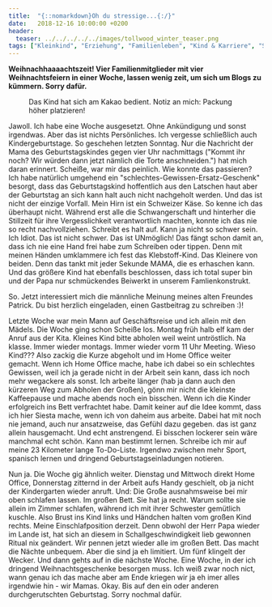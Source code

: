 ```yaml
---
title:  "{::nomarkdown}Oh du stressige...{:/}"
date:   2018-12-16 10:00:00 +0200
header:
  teaser: ../../../../../images/tollwood_winter_teaser.png
tags: ["Kleinkind", "Erziehung", "Familienleben", "Kind & Karriere", "Stillen"]
---
```


**Weihnachhaaaachtszeit! Vier Familienmitglieder mit vier Weihnachtsfeiern in einer Woche, lassen wenig zeit, um sich um Blogs zu kümmern. Sorry dafür.**

<figure>
  <img src="../../../../../images/tollwood_winter.png" alt="">
  <figcaption>Das Kind hat sich am Kakao bedient. Notiz an mich: Packung höher platzieren!</figcaption>
</figure>

Jawoll. Ich habe eine Woche ausgesetzt. Ohne Ankündigung und sonst irgendwas. Aber das ist nichts Persönliches. Ich vergesse schließlich auch Kindergeburtstage. So geschehen letzten Sonntag. Nur die Nachricht der Mama des Geburtstagskindes gegen vier Uhr nachmittags ("Kommt ihr noch? Wir würden dann jetzt nämlich die Torte anschneiden.") hat mich daran erinnert. Scheiße, war mir das peinlich. Wie konnte das passieren? Ich habe natürlich umgehend ein "schlechtes-Gewissen-Ersatz-Geschenk" besorgt, dass das Geburtstagskind hoffentlich aus den Latschen haut aber der Geburtstag an sich kann halt auch nicht nachgeholt werden. Und das ist nicht der einzige Vorfall. Mein Hirn ist ein Schweizer Käse. So kenne ich das überhaupt nicht. Während erst alle die Schwangerschaft und hinterher die Stillzeit für ihre Vergesslichkeit verantwortlich machten, konnte ich das nie so recht nachvollziehen. Schreibt es halt auf. Kann ja nicht so schwer sein. Ich Idiot. Das ist nicht schwer. Das ist UNmöglich! Das fängt schon damit an, dass ich nie eine Hand frei habe zum Schreiben oder tippen. Denn mit meinen Händen umklammere ich fest das Klebstoff-Kind. Das Kleinere von beiden. Denn das tankt mit jeder Sekunde MAMA, die es erhaschen kann. Und das größere Kind hat ebenfalls beschlossen, dass ich total super bin und der Papa nur schmückendes Beiwerkt in unserem Famlienkonstrukt.

So. Jetzt interessiert mich die männliche Meinung meines alten Freundes Patrick. Du bist herzlich eingeladen, einen Gastbeitrag zu schreiben :)!

Letzte Woche war mein Mann auf Geschäftsreise und ich allein mit den Mädels. Die Woche ging schon Scheiße los. Montag früh halb elf kam der Anruf aus der Kita. Kleines Kind bitte abholen weil weint untröstlich. Na klasse. Immer wieder montags. Immer wieder vorm 11 Uhr Meeting. Wieso Kind??? Also zackig die Kurze abgeholt und im Home Office weiter gemacht. Wenn ich Home Office mache, habe ich dabei so ein schlechtes Gewissen, weil ich ja gerade nicht in der Arbeit sein kann, dass ich noch mehr wegackere als sonst. Ich arbeite länger (hab ja dann auch den kürzeren Weg zum Abholen der Großen), gönn mir nicht die kleinste Kaffeepause und mache abends noch ein bisschen. Wenn ich die Kinder erfolgreich ins Bett verfrachtet habe. Damit keiner auf die Idee kommt, dass ich hier Siesta mache, wenn ich von daheim aus arbeite. Dabei hat mit noch nie jemand, auch nur ansatzweise, das Gefühl dazu gegeben. das ist ganz allein hausgemacht. Und echt anstrengend. Ei bisschen lockerer sein wäre manchmal echt schön. Kann man bestimmt lernen. Schreibe ich mir auf meine 23 Kilometer lange To-Do-Liste. Irgendwo zwischen mehr Sport, spanisch lernen und dringend Geburtstagseinladungen notieren.

Nun ja. Die Woche gig ähnlich weiter. Dienstag und Mittwoch direkt Home Office, Donnerstag zitternd in der Arbeit aufs Handy geschielt, ob ja nicht der Kindergarten wieder anruft. Und: Die Große ausnahmsweise bei mir oben schlafen lassen. Im großen Bett. Sie hat ja recht. Warum sollte sie allein im Zimmer schlafen, während ich mit ihrer Schwester gemütlich kuschle. Also Brust ins Kind links und Händchen halten vom großen Kind rechts. Meine Einschlafposition derzeit. Denn obwohl der Herr Papa wieder im Lande ist, hat sich an diesem in Schallgeschwindigkeit lieb gewonnen Ritual nix geändert. Wir pennen jetzt wieder alle im großen Bett. Das macht die Nächte unbequem. Aber die sind ja eh limitiert. Um fünf klingelt der Wecker. Und dann gehts auf in die nächste Woche. Eine Woche, in der ich dringend Weihnachtsgeschenke besorgen muss. Ich weiß zwar noch nict, wann genau ich das mache aber am Ende kriegen wir ja eh imer alles irgendwie hin - wir Mamas. Okay. Bis auf den ein oder anderen durchgerutschten Geburtstag. Sorry nochmal dafür. 



 












   






































